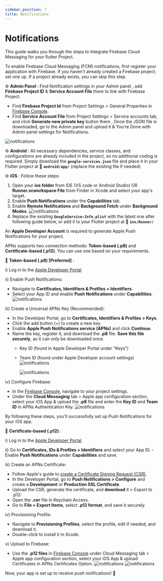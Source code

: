 ```yaml
---
sidebar_position: 7
title: Notifications
---
```


# Notifications

This guide walks you through the steps to Integrate Firebase Cloud Messaging  for your flutter Project. 

To enable Firebase Cloud Messaging (FCM) notifications, first register your application with Firebase. If you haven't already created a Firebase project, set one up. If a project already exists, you can skip this step.  

⚙️ **Admin Panel** : Find Notification settings in your Admin panel , add **Firebase Project ID** & **Service Account File** there to link with Firebase Project.

-  Find **Firebase Project Id** from Project Settings > General Properties in [Firebase Console](https://console.firebase.google.com/).
-  Find **Service Account File** from Project Settings > Service accounts tab, and click **Generate new private key** button there , Once the JSON file is downloaded, go to the Admin panel and upload it & You're Done with Admin panel settings for Notifications.

![notifications](../../static/img/notifications/notifications-firebase.png) 

⚙️ **Android** : All necessary dependencies, service classes, and configurations are already included in the project, so no additional coding is required. Simply download the **`google-services.json`** file and place it in your Flutter project at 📂 **`android/app/`** (replace the existing file if needed)

⚙️ **iOS** : Follow these steps: 

1. Open your **ios folder** from IDE (VS code or Android Studio) OR **Runner.xcworkspace File** from Finder in Xcode and select your app's target.  
2. Enable **Push Notifications** under the **Capabilities** tab.  
3. Enable **Remote Notifications** and **Background Fetch** under **Background Modes**.
![notifications](../../static/img/notifications/notifications-xcode-capabilities.png) 
4. Replace the existing **`GoogleService-Info.plist`** with the latest one after following guide below, or add it to your Flutter project at 📂 **`ios/Runner/`**



An **Apple Developer Account** is required to generate Apple Push Notifications for your project.

APNs supports two connection methods: **Token-based (.p8)** and **Certificate-based (.p12)**. You can use one based on your requirements.

🔹 **Token-based (.p8) [Preferred]** :

i) Log in to the [Apple Developer Portal](https://developer.apple.com/account/)  

ii) Enable Push Notifications:
   - Navigate to **Certificates, Identifiers & Profiles > Identifiers**.
   - Select your App ID and enable **Push Notifications** under **Capabilities**.   
      ![notifications](../../static/img/notifications/notifications-apn.png)

iii) Create a Universal APNs Key (Recommended):
   - In the Developer Portal, go to **Certificates, Identifiers & Profiles > Keys**.
   - Click the add button (+) to create a new key.
   - Enable **Apple Push Notifications service (APNs)** and click **Continue**.
   - Name the key, register it, and download the **.p8** file. **Save this file securely**, as it can only be downloaded once.
        - Key ID (found in Apple Developer Portal under "Keys")
        - Team ID (found under Apple Developer account settings)
    ![notifications](../../static/img/notifications/notifications-apn-3.png)

		    ![notifications](../../static/img/notifications/notifications-apn-4.png)

iv) Configure Firebase:
   - In the [Firebase Console](https://console.firebase.google.com/), navigate to your project settings.
   - Under the **Cloud Messaging** tab > Apple app configuration section, select your iOS App & upload the **.p8** file and enter the **Key ID** and **Team ID** in APNs Authentication Key.
    ![notifications](../../static/img/notifications/notifications-firebase-p8.png)

By following these steps, you'll successfully set up Push Notifications for your iOS app. 



🔹 **Certificate-based (.p12)** :

i) Log in to the [Apple Developer Portal](https://developer.apple.com/account/)

ii) Go to **Certificates, IDs & Profiles > Identifiers** and select your App ID.
  	 - Enable **Push Notifications** under **Capabilities** and save.  

iii) Create an APNs Certificate:
   - Follow Apple's guide to [create a Certificate Signing Request (CSR)](https://developer.apple.com/help/account/certificates/create-a-certificate-signing-request/).  
   - In the Developer Portal, go to **Push Notifications > Configure** and create a **Development** or **Production SSL Certificate**.  
   - Upload the CSR, generate the certificate, and **download** it > Export to .p12:
   - Open the **.cer** file in Keychain Access.  
   - Go to **File > Export Items**, select **.p12 format**, and save it securely.  

iv) Provisioning Profile:
   - Navigate to **Provisioning Profiles**, select the profile, edit if needed, and download it.  
   - Double-click to install it in Xcode.  

v) Upload to Firebase:
   - Use the **.p12 files** in [Firebase Console](https://console.firebase.google.com/) under Cloud Messaging tab > Apple app configuration section, select your iOS App & upload Certificates in APNs Certificates Option.
   ![notifications](../../static/img/notifications/notifications-firebase-p12-1.png)
   ![notifications](../../static/img/notifications/notifications-firebase-p12-2.png)


Now, your app is set up to receive push notifications! 🚀
